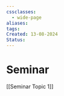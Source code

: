 ```yaml
---
cssclasses:
  - wide-page
aliases: 
tags: 
Created: 13-08-2024
Status:
---
```

# Seminar
[[Seminar Topic 1]]
